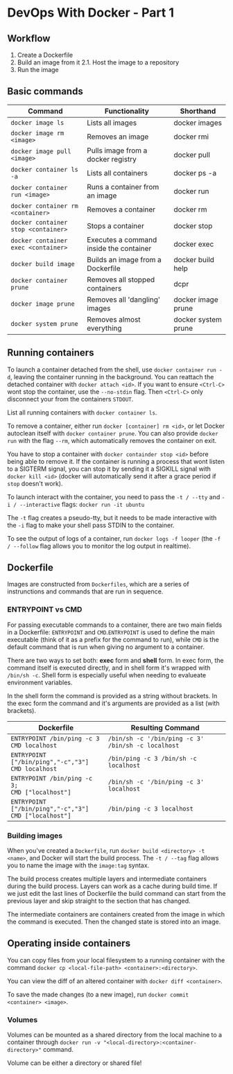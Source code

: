 # DevOps With Docker - Part 1

## Workflow

1. Create a Dockerfile
2. Build an image from it
    2.1. Host the image to a repository
3. Run the image

## Basic commands

| Command                                | Functionality                           | Shorthand
|----------------------------------------|-----------------------------------------|--------------
| `docker image ls`                      | Lists all images                        | docker images
| `docker image rm <image>`              | Removes an image                        | docker rmi
| `docker image pull <image>`            | Pulls image from a docker registry      | docker pull
| `docker container ls -a`               | Lists all containers                    | docker ps -a
| `docker container run <image>`         | Runs a container from an image          | docker run
| `docker container rm <container>`      | Removes a container                     | docker rm
| `docker container stop <container>`    | Stops a container                       | docker stop
| `docker container exec <container>`    | Executes a command inside the container | docker exec
| `docker build image`                   | Builds an image from a Dockerfile       | docker build help
| `docker container prune`               | Removes all stopped containers          | dcpr
| `docker image prune`                   | Removes all 'dangling' images           | docker image prune
| `docker system prune`                  | Removes almost everything               | docker system prune

## Running containers

To launch a container detached from the shell, use `docker container run -d`, leaving the container running in the background. You can reattach the detached container with `docker attach <id>`. If you want to ensure `<Ctrl-C>` wont stop the container, use the `--no-stdin` flag. Then `<Ctrl-C>` only disconnect your from the containers `STDOUT`.

List all running containers with `docker container ls`.

To remove a container, either run `docker [container] rm <id>`, or let Docker autoclean itself with `docker container prune`. You can also provide `docker run` with the flag `--rm`, which automatically removes the container on exit.

You have to stop a container with `docker containder stop <id>` before being able to remove it.
If the container is running a process that wont listen to a SIGTERM signal, you can stop it by sending it a SIGKILL signal with `docker kill <id>` (docker will automatically send it after a grace period if `stop` doesn't work).

To launch interact with the container, you need to pass the `-t / --tty` and `-i / --interactive` flags: `docker run -it ubuntu`

The `-t` flag creates a pseudo-tty, but it needs to be made interactive with the `-i` flag to make your shell pass STDIN to the container.

To see the output of logs of a container, run `docker logs -f looper` (the `-f / --follow` flag allows you to monitor the log output in realtime).

## Dockerfile

Images are constructed from `Dockerfiles`, which are a series of instrunctions and commands that are run in sequence.

### ENTRYPOINT vs CMD

For passing executable commands to a container, there are two main fields in a Dockerfile: `ENTRYPOINT` and `CMD`.`ENTRYPOINT` is used to define the main executable (think of it as a prefix for the command to run), while `CMD` is the default command that is run when giving no argument to a container.

There are two ways to set both: **exec** form and **shell** form. In exec form, the command itself is executed directly, and in shell form it's wrapped with `/bin/sh -c`. Shell form is especially useful when needing to evalueate environment variables.

In the shell form the command is provided as a string without brackets. In the exec form the command and it's arguments are provided as a list (with brackets).

| Dockerfile                                                   | Resulting Command
|--------------------------------------------------------------|----------------------------------------------------|
| `ENTRYPOINT /bin/ping -c 3`<br/>`CMD localhost`              | `/bin/sh -c '/bin/ping -c 3' /bin/sh -c localhost` |
| `ENTRYPOINT ["/bin/ping","-c","3"]`<br/>`CMD localhost`      | `/bin/ping -c 3 /bin/sh -c localhost`              |
| `ENTRYPOINT /bin/ping -c 3;`<br/>`CMD ["localhost"]`         | `/bin/sh -c '/bin/ping -c 3' localhost`            |
| `ENTRYPOINT ["/bin/ping","-c","3"]`<br/>`CMD ["localhost"]`  | `/bin/ping -c 3 localhost`                         |

### Building images

When you've created a `Dockerfile`, run `docker build <directory> -t <name>`, and Docker will start the build process. The `-t / --tag` flag allows you to name the image with the `image:tag` syntax.

The build process creates multiple layers and intermediate containers during the build process. Layers can work as a cache during build time. If we just edit the last lines of Dockerfile the build command can start from the previous layer and skip straight to the section that has changed.

The intermediate containers are containers created from the image in which the command is executed. Then the changed state is stored into an image.

## Operating inside containers

You can copy files from your local filesystem to a running container with the command `docker cp <local-file-path> <container>:<directory>`.

You can view the diff of an altered container with `docker diff <container>`.

To save the made changes (to a new image), run `docker commit <container> <image>`.

### Volumes

Volumes can be mounted as a shared directory from the local machine to a container through `docker run -v "<local-directory>:<container-directory>"` command.

Volume can be either a directory or shared file!
